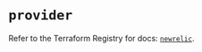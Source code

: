 # `provider`

Refer to the Terraform Registry for docs: [`newrelic`](https://registry.terraform.io/providers/newrelic/newrelic/3.64.0/docs).
